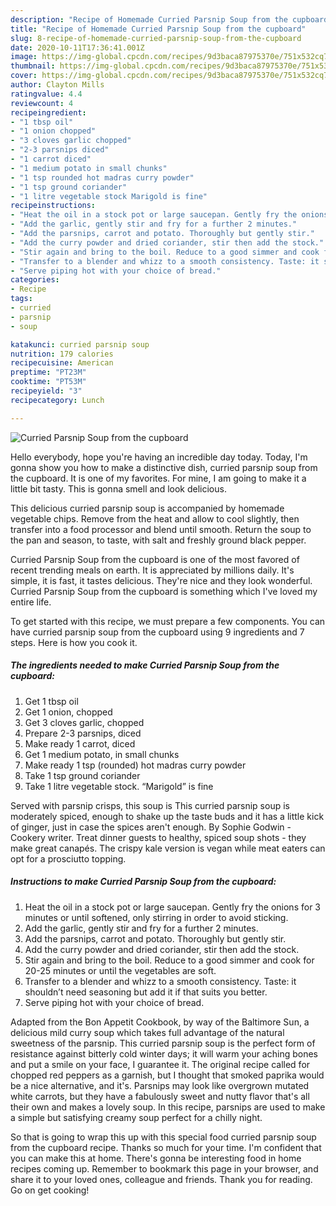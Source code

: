 ```yaml
---
description: "Recipe of Homemade Curried Parsnip Soup from the cupboard"
title: "Recipe of Homemade Curried Parsnip Soup from the cupboard"
slug: 8-recipe-of-homemade-curried-parsnip-soup-from-the-cupboard
date: 2020-10-11T17:36:41.001Z
image: https://img-global.cpcdn.com/recipes/9d3baca87975370e/751x532cq70/curried-parsnip-soup-from-the-cupboard-recipe-main-photo.jpg
thumbnail: https://img-global.cpcdn.com/recipes/9d3baca87975370e/751x532cq70/curried-parsnip-soup-from-the-cupboard-recipe-main-photo.jpg
cover: https://img-global.cpcdn.com/recipes/9d3baca87975370e/751x532cq70/curried-parsnip-soup-from-the-cupboard-recipe-main-photo.jpg
author: Clayton Mills
ratingvalue: 4.4
reviewcount: 4
recipeingredient:
- "1 tbsp oil"
- "1 onion chopped"
- "3 cloves garlic chopped"
- "2-3 parsnips diced"
- "1 carrot diced"
- "1 medium potato in small chunks"
- "1 tsp rounded hot madras curry powder"
- "1 tsp ground coriander"
- "1 litre vegetable stock Marigold is fine"
recipeinstructions:
- "Heat the oil in a stock pot or large saucepan. Gently fry the onions for 3 minutes or until softened, only stirring in order to avoid sticking."
- "Add the garlic, gently stir and fry for a further 2 minutes."
- "Add the parsnips, carrot and potato. Thoroughly but gently stir."
- "Add the curry powder and dried coriander, stir then add the stock."
- "Stir again and bring to the boil. Reduce to a good simmer and cook for 20-25 minutes or until the vegetables are soft."
- "Transfer to a blender and whizz to a smooth consistency. Taste: it shouldn’t need seasoning but add it if that suits you better."
- "Serve piping hot with your choice of bread."
categories:
- Recipe
tags:
- curried
- parsnip
- soup

katakunci: curried parsnip soup 
nutrition: 179 calories
recipecuisine: American
preptime: "PT23M"
cooktime: "PT53M"
recipeyield: "3"
recipecategory: Lunch

---
```



![Curried Parsnip Soup from the cupboard](https://img-global.cpcdn.com/recipes/9d3baca87975370e/751x532cq70/curried-parsnip-soup-from-the-cupboard-recipe-main-photo.jpg)

Hello everybody, hope you're having an incredible day today. Today, I'm gonna show you how to make a distinctive dish, curried parsnip soup from the cupboard. It is one of my favorites. For mine, I am going to make it a little bit tasty. This is gonna smell and look delicious.

This delicious curried parsnip soup is accompanied by homemade vegetable chips. Remove from the heat and allow to cool slightly, then transfer into a food processor and blend until smooth. Return the soup to the pan and season, to taste, with salt and freshly ground black pepper.

Curried Parsnip Soup from the cupboard is one of the most favored of recent trending meals on earth. It is appreciated by millions daily. It's simple, it is fast, it tastes delicious. They're nice and they look wonderful. Curried Parsnip Soup from the cupboard is something which I've loved my entire life.


To get started with this recipe, we must prepare a few components. You can have curried parsnip soup from the cupboard using 9 ingredients and 7 steps. Here is how you cook it.

<!--inarticleads1-->

##### The ingredients needed to make Curried Parsnip Soup from the cupboard:

1. Get 1 tbsp oil
1. Get 1 onion, chopped
1. Get 3 cloves garlic, chopped
1. Prepare 2-3 parsnips, diced
1. Make ready 1 carrot, diced
1. Get 1 medium potato, in small chunks
1. Make ready 1 tsp (rounded) hot madras curry powder
1. Take 1 tsp ground coriander
1. Take 1 litre vegetable stock. “Marigold” is fine


Served with parsnip crisps, this soup is This curried parsnip soup is moderately spiced, enough to shake up the taste buds and it has a little kick of ginger, just in case the spices aren&#39;t enough. By Sophie Godwin - Cookery writer. Treat dinner guests to healthy, spiced soup shots - they make great canapés. The crispy kale version is vegan while meat eaters can opt for a prosciutto topping. 

<!--inarticleads2-->

##### Instructions to make Curried Parsnip Soup from the cupboard:

1. Heat the oil in a stock pot or large saucepan. Gently fry the onions for 3 minutes or until softened, only stirring in order to avoid sticking.
1. Add the garlic, gently stir and fry for a further 2 minutes.
1. Add the parsnips, carrot and potato. Thoroughly but gently stir.
1. Add the curry powder and dried coriander, stir then add the stock.
1. Stir again and bring to the boil. Reduce to a good simmer and cook for 20-25 minutes or until the vegetables are soft.
1. Transfer to a blender and whizz to a smooth consistency. Taste: it shouldn’t need seasoning but add it if that suits you better.
1. Serve piping hot with your choice of bread.


Adapted from the Bon Appetit Cookbook, by way of the Baltimore Sun, a delicious mild curry soup which takes full advantage of the natural sweetness of the parsnip. This curried parsnip soup is the perfect form of resistance against bitterly cold winter days; it will warm your aching bones and put a smile on your face, I guarantee it. The original recipe called for chopped red peppers as a garnish, but I thought that smoked paprika would be a nice alternative, and it&#39;s. Parsnips may look like overgrown mutated white carrots, but they have a fabulously sweet and nutty flavor that&#39;s all their own and makes a lovely soup. In this recipe, parsnips are used to make a simple but satisfying creamy soup perfect for a chilly night. 

So that is going to wrap this up with this special food curried parsnip soup from the cupboard recipe. Thanks so much for your time. I'm confident that you can make this at home. There's gonna be interesting food in home recipes coming up. Remember to bookmark this page in your browser, and share it to your loved ones, colleague and friends. Thank you for reading. Go on get cooking!
